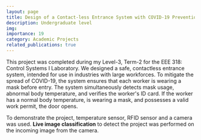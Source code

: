```yaml
---
layout: page
title: Design of a Contact-less Entrance System with COVID-19 Prevention Features
description: Undergraduate level
img:
importance: 19
category: Academic Projects
related_publications: true
---
```


This project was completed during my Level-3, Term-2 for the EEE 318: Control Systems I Laboratory. We designed a safe, contactless entrance system, intended for use in industries with large workforces. To mitigate the spread of COVID-19, the system ensures that each worker is wearing a mask before entry. The system simultaneously detects mask usage, abnormal body temperature, and verifies the worker's ID card. If the worker has a normal body temperature, is wearing a mask, and possesses a valid work permit, the door opens. 

To demonstrate the project, temperature sensor, RFID sensor and a camera was used. **Live image classification** to detect the project was performed on the incoming image from the camera.

<!-- The details can be found in the pdf [here][LINK] -->



<!-- [LINK]:https://drive.google.com/file/d/1YoifKh4I6IPSAl-Wb13wE-IepdGaufCQ/view?usp=sharing -->